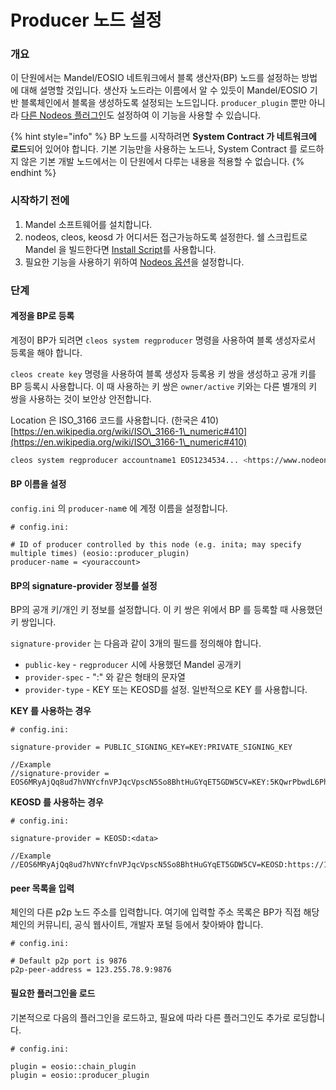 # Producer 노드 설정

### 개요

이 단원에서는 Mandel/EOSIO 네트워크에서 블록 생산자(BP) 노드를 설정하는 방법에 대해 설명할 것입니다. 생산자 노드라는 이름에서 알 수 있듯이 Mandel/EOSIO 기반 블록체인에서 블록을 생성하도록 설정되는 노드입니다. `producer_plugin` 뿐만 아니라 [다른 Nodeos 플러그인](nodeos-plugin/)도 설정하여 이 기능을 사용할 수 있습니다.

{% hint style="info" %}
BP 노드를 시작하려면 **System Contract 가 네트워크에 로드**되어 있어야 합니다. 기본 기능만을 사용하는 노드나, System Contract 를 로드하지 않은 기본 개발 노드에서는 이 단원에서 다루는 내용을 적용할 수 없습니다.
{% endhint %}

### 시작하기 전에

1. Mandel 소프트웨어를 설치합니다.
2. nodeos, cleos, keosd 가 어디서든 접근가능하도록 설정한다. 쉘 스크립트로 Mandel 을 빌드한다면 [Install Script](https://developers.eos.io/manuals/eos/latest/install/build-from-source/shell-scripts/install-eosio-binaries)를 사용합니다.
3. 필요한 기능을 사용하기 위하여 [Nodeos 옵션](https://developers.eos.io/manuals/eos/latest/nodeos/usage/nodeos-options)을 설정합니다.

### 단계

#### 계정을 BP로 등록

계정이 BP가 되려면 `cleos system regproducer` 명령을 사용하여 블록 생성자로서 등록을 해야 합니다.&#x20;

`cleos create key` 명령을 사용하여 블록 생성자 등록용 키 쌍을 생성하고 공개 키를 BP 등록시 사용합니다. 이 때 사용하는 키 쌍은 `owner/active` 키와는 다른 별개의 키 쌍을 사용하는 것이 보안상 안전합니다.

Location 은 ISO\_3166 코드를 사용합니다. (한국은 410)\
[https://en.wikipedia.org/wiki/ISO\_3166-1\_numeric#410](https://en.wikipedia.org/wiki/ISO\_3166-1\_numeric#410)

```bash
cleos system regproducer accountname1 EOS1234534... <https://www.nodeone.io> 410
```

#### BP 이름을 설정

`config.ini` 의 `producer-nam`e 에 계정 이름을 설정합니다.

```
# config.ini:

# ID of producer controlled by this node (e.g. inita; may specify multiple times) (eosio::producer_plugin)
producer-name = <youraccount>
```

#### BP의 signature-provider 정보를 설정

BP의 공개 키/개인 키 정보를 설정합니다. 이 키 쌍은 위에서 BP 를 등록할 때 사용했던 키 쌍입니다.

`signature-provider` 는 다음과 같이 3개의 필드를 정의해야 합니다.

* `public-key` - `regproducer` 시에 사용했던 Mandel 공개키
* `provider-spec` - ":" 와 같은 형태의 문자열
* `provider-type` - KEY 또는 KEOSD를 설정. 일반적으로 KEY 를 사용합니다.

**KEY 를 사용하는 경우**

```
# config.ini:

signature-provider = PUBLIC_SIGNING_KEY=KEY:PRIVATE_SIGNING_KEY

//Example
//signature-provider = EOS6MRyAjQq8ud7hVNYcfnVPJqcVpscN5So8BhtHuGYqET5GDW5CV=KEY:5KQwrPbwdL6PhXujxW37FSSQZ1JiwsST4cqQzDeyXtP79zkvFD3
```

**KEOSD 를 사용하는 경우**

```
# config.ini:

signature-provider = KEOSD:<data>   

//Example
//EOS6MRyAjQq8ud7hVNYcfnVPJqcVpscN5So8BhtHuGYqET5GDW5CV=KEOSD:https://127.0.0.1:88888
```

#### peer 목록을 입력

체인의 다른 p2p 노드 주소를 입력합니다. 여기에 입력할 주소 목록은 BP가 직접 해당 체인의 커뮤니티, 공식 웹사이트, 개발자 포털 등에서 찾아봐야 합니다.

```
# config.ini:

# Default p2p port is 9876
p2p-peer-address = 123.255.78.9:9876
```

#### 필요한 플러그인을 로드

기본적으로 다음의 플러그인을 로드하고, 필요에 따라 다른 플러그인도 추가로 로딩합니다.

```
# config.ini:

plugin = eosio::chain_plugin
plugin = eosio::producer_plugin
```
